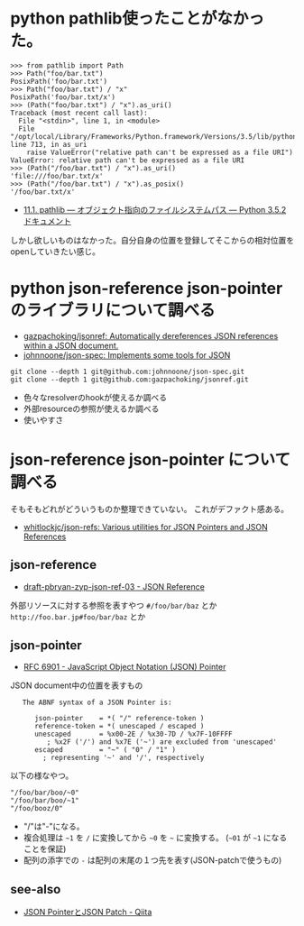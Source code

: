 # python pathlib使ったことがなかった。

```
>>> from pathlib import Path
>>> Path("foo/bar.txt")
PosixPath('foo/bar.txt')
>>> Path("foo/bar.txt") / "x"
PosixPath('foo/bar.txt/x')
>>> (Path("foo/bar.txt") / "x").as_uri()
Traceback (most recent call last):
  File "<stdin>", line 1, in <module>
  File "/opt/local/Library/Frameworks/Python.framework/Versions/3.5/lib/python3.5/pathlib.py", line 713, in as_uri
    raise ValueError("relative path can't be expressed as a file URI")
ValueError: relative path can't be expressed as a file URI
>>> (Path("/foo/bar.txt") / "x").as_uri()
'file:///foo/bar.txt/x'
>>> (Path("/foo/bar.txt") / "x").as_posix()
'/foo/bar.txt/x'
```

- [11.1. pathlib — オブジェクト指向のファイルシステムパス — Python 3.5.2 ドキュメント](http://docs.python.jp/3/library/pathlib.html)

しかし欲しいものはなかった。自分自身の位置を登録してそこからの相対位置をopenしていきたい感じ。

# python json-reference json-pointerのライブラリについて調べる

- [gazpachoking/jsonref: Automatically dereferences JSON references within a JSON document.](https://github.com/gazpachoking/jsonref)
- [johnnoone/json-spec: Implements some tools for JSON](https://github.com/johnnoone/json-spec)

```
git clone --depth 1 git@github.com:johnnoone/json-spec.git
git clone --depth 1 git@github.com:gazpachoking/jsonref.git
```

- 色々なresolverのhookが使えるか調べる
- 外部resourceの参照が使えるか調べる
- 使いやすさ

# json-reference json-pointer について調べる

そもそもどれがどういうものか整理できていない。
これがデファクト感ある。

- [whitlockjc/json-refs: Various utilities for JSON Pointers and JSON References](https://github.com/whitlockjc/json-refs)

## json-reference

- [draft-pbryan-zyp-json-ref-03 - JSON Reference](https://tools.ietf.org/html/draft-pbryan-zyp-json-ref-03)

外部リソースに対する参照を表すやつ `#/foo/bar/baz` とか `http://foo.bar.jp#foo/bar/baz` とか

## json-pointer

- [RFC 6901 - JavaScript Object Notation (JSON) Pointer](https://tools.ietf.org/html/rfc6901)

JSON document中の位置を表すもの

```
   The ABNF syntax of a JSON Pointer is:

      json-pointer    = *( "/" reference-token )
      reference-token = *( unescaped / escaped )
      unescaped       = %x00-2E / %x30-7D / %x7F-10FFFF
         ; %x2F ('/') and %x7E ('~') are excluded from 'unescaped'
      escaped         = "~" ( "0" / "1" )
        ; representing '~' and '/', respectively
```

以下の様なやつ。

```
"/foo/bar/boo/~0"
"/foo/bar/boo/~1"
"/foo/booz/0"
```

- "/"は"-"になる。
- 複合処理は `~1` を `/` に変換してから `~0` を `~` に変換する。 (`~01` が `~1` になることを保証)
- 配列の添字での `-` は配列の末尾の１つ先を表す(JSON-patchで使うもの)


## see-also

- [JSON PointerとJSON Patch - Qiita](http://qiita.com/taknuki/items/76d2fda912443b6854a4)

